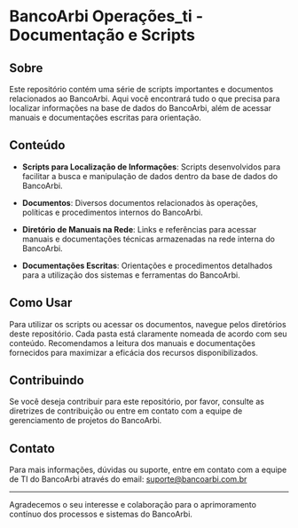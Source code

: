 # BancoArbi Operações_ti - Documentação e Scripts

## Sobre

Este repositório contém uma série de scripts importantes e documentos relacionados ao BancoArbi. Aqui você encontrará tudo o que precisa para localizar informações na base de dados do BancoArbi, além de acessar manuais e documentações escritas para orientação.

## Conteúdo

- **Scripts para Localização de Informações**: Scripts desenvolvidos para facilitar a busca e manipulação de dados dentro da base de dados do BancoArbi.
  
- **Documentos**: Diversos documentos relacionados às operações, políticas e procedimentos internos do BancoArbi.
  
- **Diretório de Manuais na Rede**: Links e referências para acessar manuais e documentações técnicas armazenadas na rede interna do BancoArbi.

- **Documentações Escritas**: Orientações e procedimentos detalhados para a utilização dos sistemas e ferramentas do BancoArbi.

## Como Usar

Para utilizar os scripts ou acessar os documentos, navegue pelos diretórios deste repositório. Cada pasta está claramente nomeada de acordo com seu conteúdo. Recomendamos a leitura dos manuais e documentações fornecidos para maximizar a eficácia dos recursos disponibilizados.

## Contribuindo

Se você deseja contribuir para este repositório, por favor, consulte as diretrizes de contribuição ou entre em contato com a equipe de gerenciamento de projetos do BancoArbi.

## Contato

Para mais informações, dúvidas ou suporte, entre em contato com a equipe de TI do BancoArbi através do email: suporte@bancoarbi.com.br

---

Agradecemos o seu interesse e colaboração para o aprimoramento contínuo dos processos e sistemas do BancoArbi.
